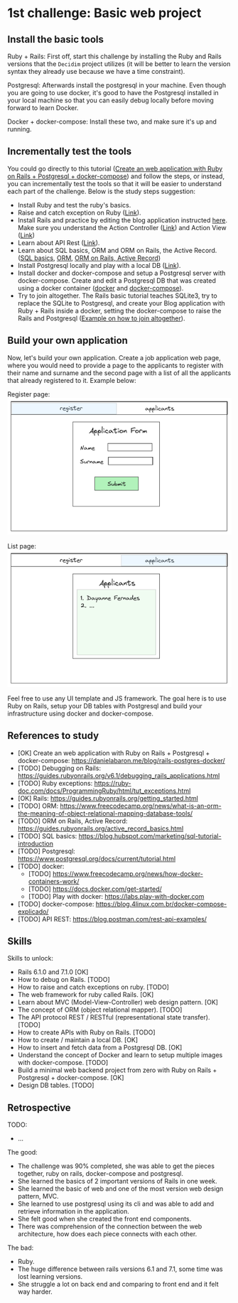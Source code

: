 # 1st challenge: Basic web project

## Install the basic tools

Ruby + Rails: First off, start this challenge by installing the Ruby and Rails versions that the `Decidim` project utilizes (it will be better to learn the version syntax they already use because we have a time constraint).

Postgresql: Afterwards install the postgresql in your machine. Even though you are going to use docker, it's good to have the Postgresql installed in your local machine so that you can easily debug locally before moving forward to learn Docker.

Docker + docker-compose: Install these two, and make sure it's up and running.  

## Incrementally test the tools

You could go directly to this tutorial ([Create an web application with Ruby on Rails + Postgresql + docker-compose](https://danielabaron.me/blog/rails-postgres-docker/)) and follow the steps, or instead, you can incrementally test the tools so that it will be easier to understand each part of the challenge. Below is the study steps suggestion:

- Install Ruby and test the ruby's basics.
- Raise and catch exception on Ruby ([Link](https://ruby-doc.com/docs/ProgrammingRuby/html/tut_exceptions.html)).
- Install Rails and practice by editing the blog application instructed [here](https://guides.rubyonrails.org/getting_started.html). Make sure you understand the Action Controller ([Link](https://guides.rubyonrails.org/action_controller_overview.html)) and Action View ([Link](https://guides.rubyonrails.org/action_view_overview.html))
- Learn about API Rest ([Link](https://blog.postman.com/rest-api-examples/)).
- Learn about SQL basics, ORM and ORM on Rails, the Active Record. ([SQL basics](https://blog.hubspot.com/marketing/sql-tutorial-introduction), [ORM](https://www.freecodecamp.org/news/what-is-an-orm-the-meaning-of-object-relational-mapping-database-tools/), [ORM on Rails, Active Record](https://guides.rubyonrails.org/active_record_basics.html))
- Install Postgresql locally and play with a local DB ([Link](https://www.postgresql.org/docs/current/tutorial.html)).
- Install docker and docker-compose and setup a Postgresql server with docker-compose. Create and edit a Postgresql DB that was created using a docker container ([docker](https://docs.docker.com/get-started/) and [docker-compose](https://blog.4linux.com.br/docker-compose-explicado/)).
- Try to join altogether. The Rails basic tutorial teaches SQLite3, try to replace the SQLite to Postgresql, and create your Blog application with Ruby + Rails inside a docker, setting the docker-compose to raise the Rails and Postgresql ([Example on how to join altogether](https://danielabaron.me/blog/rails-postgres-docker/)).

## Build your own application

Now, let's build your own application. Create a job application web page, where you would need to provide a page to the applicants to register with their name and surname and the second page with a list of all the applicants that already registered to it. Example below:

Register page:
![register](../data/register.png)

List page:
![list](../data/list.png)

Feel free to use any UI template and JS framework. The goal here is to use Ruby on Rails, setup your DB tables with Postgresql and build your infrastructure using docker and docker-compose.

## References to study

- [OK] Create an web application with Ruby on Rails + Postgresql + docker-compose: https://danielabaron.me/blog/rails-postgres-docker/
- [TODO] Debugging on Rails: https://guides.rubyonrails.org/v6.1/debugging_rails_applications.html
- [TODO] Ruby exceptions: https://ruby-doc.com/docs/ProgrammingRuby/html/tut_exceptions.html
- [OK] Rails: https://guides.rubyonrails.org/getting_started.html
- [TODO] ORM: https://www.freecodecamp.org/news/what-is-an-orm-the-meaning-of-object-relational-mapping-database-tools/
- [TODO] ORM on Rails, Active Record: https://guides.rubyonrails.org/active_record_basics.html
- [TODO] SQL basics: https://blog.hubspot.com/marketing/sql-tutorial-introduction
- [TODO] Postgresql: https://www.postgresql.org/docs/current/tutorial.html
- [TODO] docker:
    - [TODO] https://www.freecodecamp.org/news/how-docker-containers-work/
    - [TODO] https://docs.docker.com/get-started/
    - [TODO] Play with docker: https://labs.play-with-docker.com
- [TODO] docker-compose: https://blog.4linux.com.br/docker-compose-explicado/
- [TODO] API REST: https://blog.postman.com/rest-api-examples/

## Skills

Skills to unlock:
- Rails 6.1.0 and 7.1.0 [OK]
- How to debug on Rails. [TODO]
- How to raise and catch exceptions on ruby. [TODO]
- The web framework for ruby called Rails. [OK]
- Learn about MVC (Model-View-Controller) web design pattern. [OK]
- The concept of ORM (object relational mapper). [TODO]
- The API protocol REST / RESTful (representational state transfer). [TODO]
- How to create APIs with Ruby on Rails. [TODO]
- How to create / maintain a local DB. [OK]
- How to insert and fetch data from a Postgresql DB. [OK]
- Understand the concept of Docker and learn to setup multiple images with docker-compose. [TODO]
- Build a minimal web backend project from zero with Ruby on Rails + Postgresql + docker-compose. [OK]
- Design DB tables. [TODO]

## Retrospective

TODO:
- ...

The good:
- The challenge was 90% completed, she was able to get the pieces together, ruby on rails, docker-compose and postgresql.
- She learned the basics of 2 important versions of Rails in one week.  
- She learned the basic of web and one of the most version web design pattern, MVC.
- She learned to use postgresql using its cli and was able to add and retrieve information in the application.
- She felt good when she created the front end components.
- There was comprehension of the connection between the web architecture, how does each piece connects with each other.

The bad:
- Ruby.
- The huge difference between rails versions 6.1 and 7.1, some time was lost learning versions.
- She struggle a lot on back end and comparing to front end and it felt way harder.

